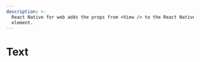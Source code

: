 ```yaml
---
description: >-
  React Native for web adds the props from <View /> to the React Native <Text />
  element.
---
```


# Text

